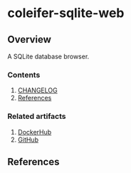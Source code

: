 # coleifer-sqlite-web

## Overview

A SQLite database browser.

### Contents

1. [CHANGELOG](CHANGELOG.md)
1. [References](#references)

### Related artifacts

1. [DockerHub](https://hub.docker.com/r/coleifer/sqlite-web/)
1. [GitHub](https://github.com/coleifer/sqlite-web)

## References
